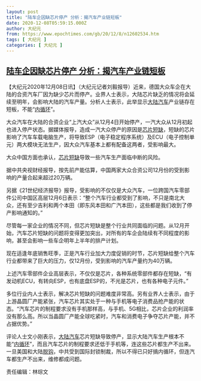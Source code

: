 ```yaml
---
layout: post
title: "陆车企因缺芯片停产 分析：揭汽车产业链短板"
date: 2020-12-08T05:59:15.000Z
author: 大纪元
from: https://www.epochtimes.com/gb/20/12/8/n12602534.htm
tags: [ 大纪元 ]
categories: [ 大纪元 ]
---
```

<!--1607407155000-->
[陆车企因缺芯片停产 分析：揭汽车产业链短板](https://www.epochtimes.com/gb/20/12/8/n12602534.htm)
------

<div>
<p>【大纪元2020年12月08日讯】（大纪元记者刘毅报导）近来，德国大众车企在大陆的合资汽车厂因为缺少芯片而停产。业界人士表示，大陆芯片缺乏的情况将会延续至明年，会影响大陆的汽车产量。分析人士表示，此举显示<a href="https://www.epochtimes.com/gb/tag/%E5%A4%A7%E9%99%86%E6%B1%BD%E8%BD%A6.html">大陆汽车</a>产业链存在短板，不能“<a href="https://www.epochtimes.com/gb/tag/%E5%86%85%E5%BE%AA%E7%8E%AF.html">内循环</a>”。</p><p>大众汽车在大陆的合资企业“上汽大众”从12月4日开始停产，一汽大众从12月初起也进入停产状态。据媒体报导，造成一汽大众停产的原因是<a href="https://www.epochtimes.com/gb/tag/%E8%8A%AF%E7%89%87%E7%9F%AD%E7%BC%BA.html">芯片短缺</a>，短缺的芯片影响了汽车车载电脑生产，将导致ESP（电子稳定程序系统）及ECU（电子控制单元）两大模块无法生产，因大众汽车基本上都有配备这两者，受影响最大。</p><p>大众中国方面也承认，<a href="https://www.epochtimes.com/gb/tag/%E8%8A%AF%E7%89%87%E7%9F%AD%E7%BC%BA.html">芯片短缺</a>导致一些汽车生产面临中断的风险。</p><p>据中共央视财经报导，按先前产能估算，中国两家大众合资公司12月份的受到影响的产量合起来超过20万辆。</p><p>另据《21世纪经济报导》报导，受影响的不仅仅是大众汽车，一位跨国汽车零部件公司中国区高层12月6日表示：“整个汽车行业都受到了影响，不只是南北大众，还有至少吉利和两个本田（即东风本田和广汽本田），这些都是我们收到了停产影响通知的。”</p><p>尽管每一家企业的情况不同，但芯片短缺是整个行业共同面临的问题。从12月开始，汽车芯片短缺的问题将变得更加突出，对所有的车企会陆续有不同程度的影响，甚至会影响一些车企明年上半年的排产计划。</p><p>现在适逢年底销售旺季，正是汽车行业加大力度促销的时节，芯片短缺给整个汽车行业都带来了巨大的压力，仅12月份，受到影响的汽车产量约为40万辆。</p><p>上述汽车零部件企业高层表示，不仅仅是芯片，各种系统零部件都存在短缺，“有发动机ECU，有转向ESP，也有底盘ESP的，不光是芯片，也有各种电子元件。”</p><p>多位行业内人士表示，解决芯片短缺的问题难度非常高。另有业界人士表示，由于上游晶圆厂产能紧张，汽车芯片其实处于一种与手机等电子消费品抢产能的状态。“汽车芯片的制程要求没有手机那样高，与手机、5G相比，芯片企业的利润率没有那么高。所以当晶圆厂产能全球吃紧时，汽车和消费电子争夺芯片产能，并不占据优势。”</p><p>评论人士文小刚表示，<a href="https://www.epochtimes.com/gb/tag/%E5%A4%A7%E9%99%86%E6%B1%BD%E8%BD%A6.html">大陆汽车</a>芯片短缺导致停产，显示大陆汽车生产根本不能“<a href="https://www.epochtimes.com/gb/tag/%E5%86%85%E5%BE%AA%E7%8E%AF.html">内循环</a>”，而且汽车芯片的制程要求还低于手机等，连这些芯片都生产不出来。一旦美国和大陆<a href="https://www.epochtimes.com/gb/tag/%E8%84%B1%E9%92%A9.html">脱钩</a>，中共受到国际封锁制裁，所以不得已只好搞内循环，但连汽车都生产不出来，维修都成问题。</p><p>责任编辑：林琮文</p>
</div>
